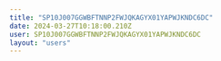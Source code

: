 ```yaml
---
title: "SP10J007GGWBFTNNP2FWJQKAGYX01YAPWJKNDC6DC"
date: 2024-03-27T10:18:00.210Z
user: SP10J007GGWBFTNNP2FWJQKAGYX01YAPWJKNDC6DC
layout: "users"
---
```

    